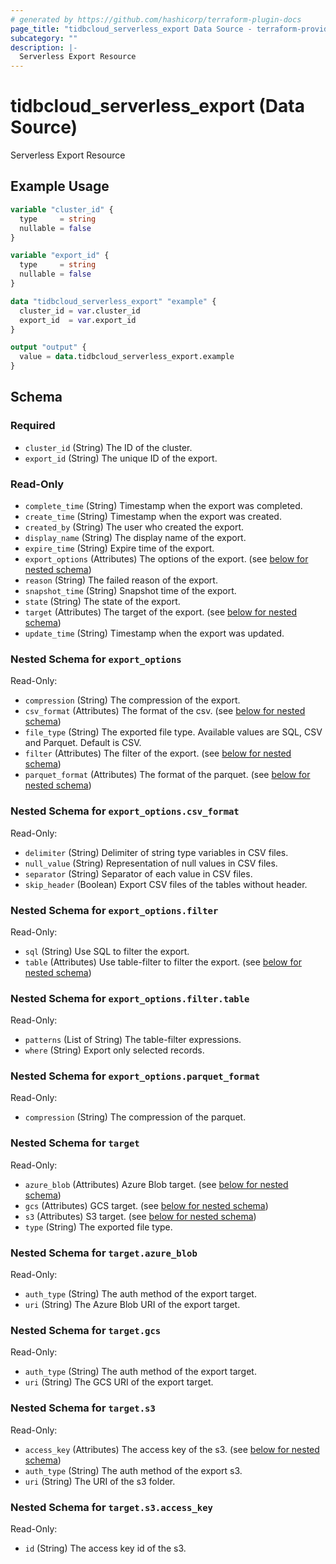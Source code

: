 ```yaml
---
# generated by https://github.com/hashicorp/terraform-plugin-docs
page_title: "tidbcloud_serverless_export Data Source - terraform-provider-tidbcloud"
subcategory: ""
description: |-
  Serverless Export Resource
---
```


# tidbcloud_serverless_export (Data Source)

Serverless Export Resource

## Example Usage

```terraform
variable "cluster_id" {
  type     = string
  nullable = false
}

variable "export_id" {
  type     = string
  nullable = false
}

data "tidbcloud_serverless_export" "example" {
  cluster_id = var.cluster_id
  export_id  = var.export_id
}

output "output" {
  value = data.tidbcloud_serverless_export.example
}
```

<!-- schema generated by tfplugindocs -->
## Schema

### Required

- `cluster_id` (String) The ID of the cluster.
- `export_id` (String) The unique ID of the export.

### Read-Only

- `complete_time` (String) Timestamp when the export was completed.
- `create_time` (String) Timestamp when the export was created.
- `created_by` (String) The user who created the export.
- `display_name` (String) The display name of the export.
- `expire_time` (String) Expire time of the export.
- `export_options` (Attributes) The options of the export. (see [below for nested schema](#nestedatt--export_options))
- `reason` (String) The failed reason of the export.
- `snapshot_time` (String) Snapshot time of the export.
- `state` (String) The state of the export.
- `target` (Attributes) The target of the export. (see [below for nested schema](#nestedatt--target))
- `update_time` (String) Timestamp when the export was updated.

<a id="nestedatt--export_options"></a>
### Nested Schema for `export_options`

Read-Only:

- `compression` (String) The compression of the export.
- `csv_format` (Attributes) The format of the csv. (see [below for nested schema](#nestedatt--export_options--csv_format))
- `file_type` (String) The exported file type. Available values are SQL, CSV and Parquet. Default is CSV.
- `filter` (Attributes) The filter of the export. (see [below for nested schema](#nestedatt--export_options--filter))
- `parquet_format` (Attributes) The format of the parquet. (see [below for nested schema](#nestedatt--export_options--parquet_format))

<a id="nestedatt--export_options--csv_format"></a>
### Nested Schema for `export_options.csv_format`

Read-Only:

- `delimiter` (String) Delimiter of string type variables in CSV files.
- `null_value` (String) Representation of null values in CSV files.
- `separator` (String) Separator of each value in CSV files.
- `skip_header` (Boolean) Export CSV files of the tables without header.


<a id="nestedatt--export_options--filter"></a>
### Nested Schema for `export_options.filter`

Read-Only:

- `sql` (String) Use SQL to filter the export.
- `table` (Attributes) Use table-filter to filter the export. (see [below for nested schema](#nestedatt--export_options--filter--table))

<a id="nestedatt--export_options--filter--table"></a>
### Nested Schema for `export_options.filter.table`

Read-Only:

- `patterns` (List of String) The table-filter expressions.
- `where` (String) Export only selected records.



<a id="nestedatt--export_options--parquet_format"></a>
### Nested Schema for `export_options.parquet_format`

Read-Only:

- `compression` (String) The compression of the parquet.



<a id="nestedatt--target"></a>
### Nested Schema for `target`

Read-Only:

- `azure_blob` (Attributes) Azure Blob target. (see [below for nested schema](#nestedatt--target--azure_blob))
- `gcs` (Attributes) GCS target. (see [below for nested schema](#nestedatt--target--gcs))
- `s3` (Attributes) S3 target. (see [below for nested schema](#nestedatt--target--s3))
- `type` (String) The exported file type.

<a id="nestedatt--target--azure_blob"></a>
### Nested Schema for `target.azure_blob`

Read-Only:

- `auth_type` (String) The auth method of the export target.
- `uri` (String) The Azure Blob URI of the export target.


<a id="nestedatt--target--gcs"></a>
### Nested Schema for `target.gcs`

Read-Only:

- `auth_type` (String) The auth method of the export target.
- `uri` (String) The GCS URI of the export target.


<a id="nestedatt--target--s3"></a>
### Nested Schema for `target.s3`

Read-Only:

- `access_key` (Attributes) The access key of the s3. (see [below for nested schema](#nestedatt--target--s3--access_key))
- `auth_type` (String) The auth method of the export s3.
- `uri` (String) The URI of the s3 folder.

<a id="nestedatt--target--s3--access_key"></a>
### Nested Schema for `target.s3.access_key`

Read-Only:

- `id` (String) The access key id of the s3.
